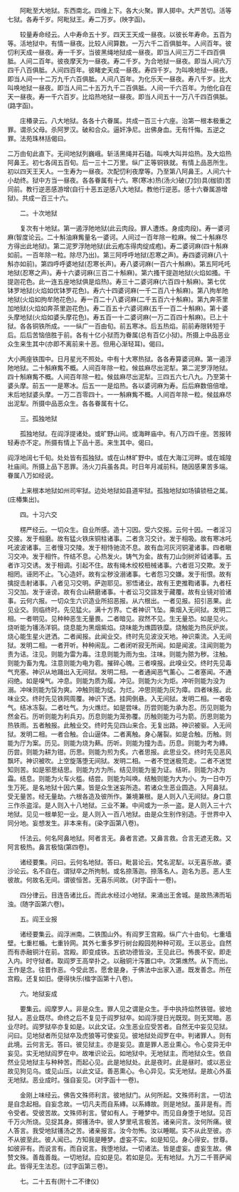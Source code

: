 <!-- { "loadSidebar": true } -->
　　阿毗至大地狱。东西南北。四维上下。各大火聚。罪人掷中。大严苦切。活等七狱。各寿千岁。阿毗狱王。寿二万岁。(映字函)。

　　较量寿命经云。人中寿命五十岁。四天王天成一昼夜。以彼长年寿命。五百为等。活地狱中。有情一昼夜。比较人间算数。一万六千二百俱胝年。人间百年。彼忉利天成一昼夜。寿一千岁。当彼黑绳地狱成一昼夜。即当人间三万二千四百俱胝。人间二百年。彼夜摩天为一昼夜。寿二千岁。为合地狱一昼夜。即当人间六万四千八百俱胝。人间四百年。彼睹史天成一昼夜。寿四千岁。为叫唤地狱一昼夜。即当人间一十二万九千六百俱胝。人间八百年。为化乐天一昼夜。寿八千岁。比大叫唤地狱一昼夜。即当人间二十五万九千二百俱胝。人间一千六百年。为他化自在天一昼夜。寿一千六百岁。比焰热地狱一昼夜。即当人间五十一万八千四百俱胝。(路字函)。

　　庄椿录云。八大地狱。各各十六眷属。共成一百三十六座。治第一根本极重之罪。谓杀父母。杀阿罗汉。破和合众。逼奸净尼。出佛身血。无有忏悔。五逆之罪。法苑珠林括偈曰。

二万由旬此直下。无间地狱列巍峨。斩活黑绳并石磕。叫唤大叫并焰热。及大焰热阿鼻王。初七各阔五百旬。后一三十二万里。纵广正等铜铁就。有情上品恶所生。初以四天王天人。一生寿为一昼夜。次配忉利夜摩等。乃至第八阿鼻王。人间六十小劫终。狱中方当一昼夜。各各眷属有十六。寒(寒冰)热(汤火)破(刀剑)具(枷锁)苦同前。教行逆恶感游增(自行十恶五逆感八大地狱。教他行逆恶。感十六眷属游增狱)。共成一百三十六。

　　二。十次地狱

　　复次有十地狱。第一遏浮阤地狱(此云肉段。罪人遭炼。身成肉段)。寿一婆诃麻(智度论云。二十斛油麻觜量名一婆诃。人间过一百年除一粒麻。候二十斛麻尽方得出此地狱)。第二泥罗浮阤地狱(此云疱冻得肉绽成疱)。寿二婆诃麻(四十斛麻如前。一百年除一粒。除尽乃出)。第三阿呼呼地狱(忍寒之声)。寿四婆诃麻(八十斛亦如前)。第四呼呼婆地狱(忍寒长声)。寿八婆诃麻(一百六十斛麻)。第五阿吒吒地狱(忍寒之声)。寿十六婆诃麻(三百二十斛麻)。第六搔干提迦地狱(火焰如搔。干提迦花色。此一连五座地狱俱是焰热)。寿三十二婆诃麻(六百四十斛麻)。第七优钵罗地狱(火焰如优钵罗花色)。寿六十四婆诃麻(一千二百八十斛麻)。第八拘牟阤地狱(火焰如拘牟阤花色)。寿一百二十八婆诃麻(二千五百六十斛麻)。第九奔茶里加地狱(火焰如奔茶里迦花色)。寿二百五十六婆诃麻(五千一百二十斛麻)。第十婆头摩地狱(火焰如婆头摩花色)。寿五百一十二婆诃麻(一万二百四十斛麻)。已上十狱。各各铜铁所成。一一纵广一百由旬。前五寒冰。后五热焰。前前寿限转短于后。后后苦恼倍胜于前。各有十亿小狱而为眷属(总有百亿小狱)。所摄上中品恶业众生来生其中(亦即不离前来十恶。但用心渐轻耳)。偈曰。

大小两座铁围中。日月星光不照处。中有十大寒热狱。各各寿算婆诃麻。第一遏浮阤地狱。二十斛麻觜不概。人间百年除一粒。候兹麻尽出泥犁。第二泥罗浮阤狱。四十斛麻觜不概。人间百年除一粒。候兹麻尽出泥犁。三四五六七八九。乃至第十婆头摩。前五一一是寒冰。后五一一是焰热。各以婆诃麻为寿。后后麻数倍倍增。末后地狱婆头摩。一万二百零四十。一一斛麻觜不概。人间百年除一粒。候兹麻尽出泥犁。所摄中品恶众生。各各眷属有十亿。

　　三。孤独地狱

　　孤独地狱。在阎浮提诸处。或旷野山间。或海畔庙中。有八万四千座。苦报转轻寿亦不定。所摄有情上下品十恶。来生其中。偈曰。

阎浮地阔七千旬。处处皆有孤独狱。或在山林旷野中。或在大海江河畔。或在城隍社庙间。所摄上品下恶罪。汤火刀兵虽各具。时日年月减前科。随因感果苦多端。眷属八万如经说。

　　上来根本地狱如州司牢狱。边处地狱如县道牢狱。孤独地狱如场镇锁杻之属。(庄椿集出)。

　　四。十习六交

　　楞严经云。一切众生。自业所感。造十习因。受六交报。云何十因。一者淫习交接。发于相磨。故有猛火铁床铜柱诸事。二者贪习交计。发于相吸。故有寒冰吒吒波波诸事。三者慢习交陵。发于相恃驰流不息。故有血河灰河铜灌诸事。四者瞋习交冲。发于相忤。忤结不息。心热发火。铸气为金。故有刀山剑树斧钺诸事。五者诈习交诱。发于相调。引起不住。故有绳木绞校杻械诸事。六者诳习交欺。发于相罔。诬罔不止。飞心造奸。故有尘秽没溺诸事。七者怨习交嫌。发于衔恨。故有擒捉击射诸事。八者见习交明。萨迦耶见。邪悟诸业。故有王吏推鞫诸事。九者枉习交加。发于诬谤。故有合山耕磨诸事。十者讼习交諠发于藏覆。故有业镜对验诸事。云何六报。一切众生六识造业所招恶报。从六根出。一者见报。招引恶果。此见业交。则临终时。先见猛火。满十方界。亡者神识飞坠。乘烟入无间狱。发明二相。一者明见。见种种恶生无量畏。二者暗见。寂然不见。生无量恐。如是见火。烧听能为镬汤洋铜。烧息能为黑烟紫焰。烧味能为燋圆铁糜。烧触能为热灰炉炭。烧心能生星火迸洒。二者闻报。此闻业交。终时先见波没天地。神识乘流。入无间狱。发明二相。一者开听。种种闹乱。二者闭听寂无所闻。如是闻波。注闻则能为责为诘。注见。则能为雷为毒。注息则能为雨为虫。注味。则能为脓为秽。注触。则能为畜为鬼。注意则能为电为雹。摧碎心魄。三者嗅报。此嗅业交。终时先见毒气充塞。神识从地踊出入无间狱。发明二相。一者通闻恶气薰心。二者塞闻。不通闷绝。如是嗅气。冲息。则能为质为履。冲见。则能为火为炬。冲听则能为没为溺。冲味则能为馁为爽。冲触则能为绽。为烂。冲思则能为灰为瘴。四者味报。此味业交。终时先见铁网周覆。神识下透。挂网倒悬。入无间狱。发明二相。一者吸气。结冰冻裂。二者吐气。为火燋烂。如是尝味。历尝则能为承为忍。历见则能为然金石。历听则能为利兵刃。历息则能为笼弥覆。历触则能为弓为箭。历思则能为热铁雨。五者触报。此触业交。终时先见四山来合。无复出路。神识被驱。入无间狱。发明二相。一者合触。合山逼体。二者离触。身心屠裂。如是合触。历触。则能为厅为案。历见。则能为烧为爇。历听。则能为撞为击。历息。则能为考为縳。历尝。则能为耕为钳。历思。则能为煎为炙。六者思报。此思业交。终时先见恶风飘坏。神识被吹。上空旋落堕无间狱。发明二相。一者不觉迷极荒走。二者不迷觉知则苦。如是邪思结思。则能为方为所。结见则能为鉴为证。结听。则能为冰为霜。结息。则能为火车火槛。结尝。则能为叫唤。结触则能为大为小。为一日中万生万死。是名地狱十因六果。皆是众生迷妄所造。若诸众生恶业圆造。入阿鼻狱。受无量苦。经无量劫。六根各造及彼所作。兼境兼根。是人则入八无间狱。身口意三作杀盗淫。是人则入十八地狱。三业不兼。中间或为一杀一盗。是人则入三十六地狱。见见一根单犯一业。是人则入一百八地狱。由是众生别作别造。于世界中入同分地。妄想发生。非本来有。(染字函第八卷)。

　　忏法云。何名阿鼻地狱。阿者言无。鼻者言遮。又鼻言救。合言无遮无救。又阿言极热。鼻言极恼(第四卷)。

　　诸经要集。问曰。云何名地狱。答曰。毗昙论云。梵名泥犁。以无喜乐故。婆沙论云。名不自在。谓狱卒之所拘制。或名捺落迦。捺落名人。迦名为恶。恶人生彼故。何故名无间。谓彼恒苦。无喜乐间故。(对字函十一卷)。

　　四分律云。目连告诸比丘。而此水经过小地狱。来涌出王舍城。是故热沸而垢浊。(随字函第六卷)。

　　五。阎王业报

　　诸经要集云。阎浮洲南。二铁围山外。有阎罗王宫殿。纵广六十由旬。七重墙壁。七重栏楯。七重铃网。其外七重多罗行树台殿园苑种种可观。王以恶业。自然而有赤融铜汁在前。宫殿。即变成铁。五欲功德皆没。王见此已。怖畏不安。即走入内。时守狱者。取阎罗王高举扑之。以融铜汁泻置口中。次第燋然。从下而出。王作是念。往昔作恶。今受此苦。愿舍是身。于佛法中出家入道。既发善念。所在宫殿。还复如旧。便得快乐(楹字函第十八卷)。

　　六。地狱妄成

　　要集云。阎摩罗人。非是众生。罪人见之谓是众生。手中执持焰然铁钳。彼地狱人。恶业既尽。命终之后不复见于阎罗狱卒。如阎浮提日光既现。则无冥暗。恶业尽时。阎罗狱卒亦复如是。以此文证。众生恶业应受苦者。自然无中妄见见狱。问曰。见地狱者所见狱卒及虎狼等可使妄见。彼地狱处阎罗在中。判诸罪人。则有此境。云何言无。答曰。彼见狱主。亦是妄见。直是罪人恶业熏心。令心变异无中妄见。实无地狱阎罗在中。故唯识论云。如地狱中。无地狱主。而地狱众生。依自然业见地狱主与种种苦。而起心见。此是地狱处。此是夜时。此是昼时。或以恶业故见狗见乌。或见山压。以此文证。善恶熏心。令心异见。实无地狱。是故心外虽无地狱。恶业成时。强自妄见。(对字函十一卷)。

　　金刚上味经云。佛告文殊师利言。彼地狱门。从何所起。文殊师利言。一切法是自念起相。自妄念故。一切凡夫而自系縳。以系縳故。则是地狱。虽非是有。而令受者。受彼苦故。文殊师利言。譬如有人。于睡梦中。而见自身堕于地狱。见百千万火所烧。见捉其身。掷镬汤中。彼人梦里吼言极苦。诸亲问言。汝何所痛。彼人答言。我受地狱镬汤之苦。诸亲报言。汝今勿怖。汝以睡眠。实不从此至彼。亦不从彼至此。彼人闻已。方知我是睡梦。虚妄不实。如是知见。身心得安。世尊。如彼非有。而说言有。而自说言。我堕地狱。一切诸法。皆是虚妄。虚妄生故。佛赞文殊。善哉善哉。一切地狱。应如是见。若如是见。无有地狱。九万二千菩萨闻此。皆得无生法忍。(过字函第三卷)。

　　七。二十五有(附十二不律仪)

